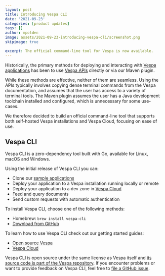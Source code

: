 ```yaml
---
layout: post
title: Introducing Vespa CLI
date: '2021-09-23'
categories: [product updates]
tags: []
author: mpolden
image: assets/2021-09-23-introducing-vespa-cli/screenshot.png
skipimage: true

excerpt: The official command-line tool for Vespa is now available.
---
```

<script id="asciicast-UyZQXh1TxLo43ON0CMqgFxEj0" src="https://asciinema.org/a/UyZQXh1TxLo43ON0CMqgFxEj0.js" async data-autoplay="true" data-speed="1.5" data-cols="170" data-loop="true"></script>

Historically, the primary methods for deploying and interacting with [Vespa
applications](https://docs.vespa.ai/en/cloudconfig/application-packages.html)
has been to use [Vespa APIs](https://docs.vespa.ai/en/api.html) directly or via
our Maven plugin.

While these methods are effective, neither of them are seamless. Using the APIs
typically involves copying dense terminal commands from the Vespa documentation,
and assumes that the user has access to a variety of terminal tools. The Maven
plugin assumes the user has a Java development toolchain installed and
configured, which is unnecessary for some use-cases.

We therefore decided to build an official command-line tool that supports both
self-hosted Vespa installations and Vespa Cloud, focusing on ease of use.

## Vespa CLI

Vespa CLI is a zero-dependency tool built with Go, available for Linux, macOS
and Windows.

Using the initial release of Vespa CLI you can:

- Clone our [sample applications](https://github.com/vespa-engine/sample-apps/)
- Deploy your application to a Vespa installation running locally or remote
- Deploy your application to a dev zone in [Vespa Cloud](https://cloud.vespa.ai)
- Feed and query documents
- Send custom requests with automatic authentication

To install Vespa CLI, choose one of the following methods:

- Homebrew: `brew install vespa-cli`
- [Download from GitHub](https://github.com/vespa-engine/vespa/releases)

To learn how to use Vespa CLI check out our getting started guides:
- [Open source Vespa](https://docs.vespa.ai/en/getting-started.html)
- [Vespa Cloud](https://cloud.vespa.ai/en/getting-started)

Vespa CLI is open source under the same license as Vespa itself and [its source
code is part of the Vespa
repository](https://github.com/vespa-engine/vespa/tree/master/client/go). If you
encounter problems or want to provide feedback on Vespa CLI, feel free to [file
a GitHub issue](https://github.com/vespa-engine/vespa/issues/new/choose).
